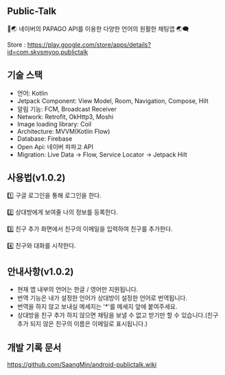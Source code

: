 **Public-Talk**
-

💬🌏 네이버의 PAPAGO API를 이용한 다양한 언어의 원활한 채팅앱 🌏🗨️

Store : https://play.google.com/store/apps/details?id=com.skysmyoo.publictalk

**기술 스택**
-

- 언어: Kotlin
- Jetpack Component: View Model, Room, Navigation, Compose, Hilt
- 알림 기능: FCM, Broadcast Receiver
- Network: Retrofit, OkHttp3, Moshi
- Image loading library: Coil
- Architecture: MVVM(Kotlin Flow)
- Database: Firebase
- Open Api: 네이버 파파고 API
- Migration: Live Data -> Flow, Service Locator -> Jetpack Hilt

**사용법(v1.0.2)**
-

1️⃣ 구글 로그인을 통해 로그인을 한다.

2️⃣ 상대방에게 보여줄 나의 정보를 등록한다.

3️⃣ 친구 추가 화면에서 친구의 이메일을 입력하여 친구를 추가한다.

4️⃣ 친구와 대화를 시작한다.

**안내사항(v1.0.2)**
-

- 현재 앱 내부의 언어는 한글 / 영어만 지원됩니다.
- 번역 기능은 내가 설정한 언어가 상대방이 설정한 언어로 번역됩니다.
- 번역을 하지 않고 보내실 메세지는 '*'를 메세지 앞에 붙여주세요.
- 상대방을 친구 추가 하지 않으면 채팅을 보낼 수 없고 받기만 할 수 있습니다.(친구 추가 되지 않은 친구의 이름은 이메일로 표시됩니다.)

**개발 기록 문서**
-
https://github.com/SaangMin/android-publictalk.wiki
